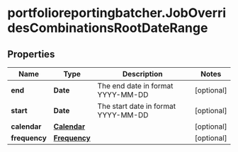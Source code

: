 # portfolioreportingbatcher.JobOverridesCombinationsRootDateRange

## Properties

Name | Type | Description | Notes
------------ | ------------- | ------------- | -------------
**end** | **Date** | The end date in format YYYY-MM-DD | [optional] 
**start** | **Date** | The start date in format YYYY-MM-DD | [optional] 
**calendar** | [**Calendar**](Calendar.md) |  | [optional] 
**frequency** | [**Frequency**](Frequency.md) |  | [optional] 


